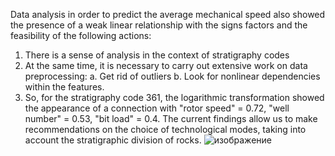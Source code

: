 Data analysis in order to predict the average mechanical speed also showed the presence of a weak linear relationship with the signs factors and the feasibility of the following actions:
1) There is a sense of analysis in the context of stratigraphy codes
2) At the same time, it is necessary to carry out extensive work on data preprocessing:
a. Get rid of outliers
b. Look for nonlinear dependencies within the features.
3) So, for the stratigraphy code 361, the logarithmic transformation showed the appearance of a connection with "rotor speed" = 0.72, "well number" = 0.53, "bit load" = 0.4.
The current findings allow us to make recommendations on the choice of technological modes, taking into account the stratigraphic division of rocks.
![изображение](https://user-images.githubusercontent.com/46100125/149086176-721cacc1-3cfe-4b22-9448-996546278653.png)
